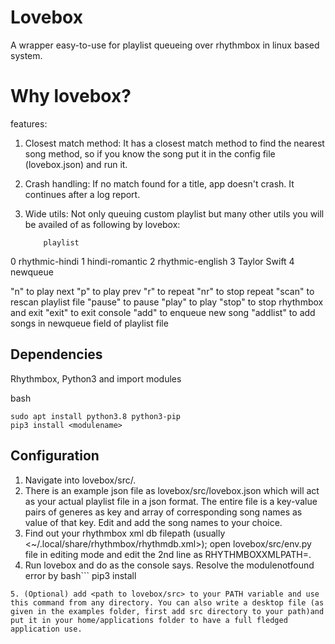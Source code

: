 # Lovebox
A wrapper easy-to-use for playlist queueing over rhythmbox in linux based system.

# Why lovebox?
features:
1. Closest match method: It has a closest match method to find the nearest song method, so if you know the song put it in the config file (lovebox.json) and run it.

2. Crash handling: If no match found for a title, app doesn't crash. It continues after a log report.

3. Wide utils:
Not only queuing custom playlist but many other utils you will be availed of as following by lovebox:

           playlist
0    rhythmic-hindi
1    hindi-romantic
2  rhythmic-english
3      Taylor Swift
4          newqueue
 
"n" to play next
"p" to play prev
"r" to repeat
"nr" to stop repeat
"scan" to rescan playlist file
"pause" to pause
"play" to play
"stop" to stop rhythmbox and exit
"exit" to exit console
"add" to enqueue new song
"addlist" to add songs in newqueue field of playlist file 

## Dependencies
Rhythmbox, Python3 and import modules

bash
```
sudo apt install python3.8 python3-pip
pip3 install <modulename>
```

## Configuration
1. Navigate into lovebox/src/.
2. There is an example json file as lovebox/src/lovebox.json which will act as your actual playlist file in a json format. The entire file is a key-value pairs of generes as key and array of corresponding song names as value of that key. Edit and add the song names to your choice.
3. Find out your rhythmbox xml db filepath (usually <~/.local/share/rhythmbox/rhythmdb.xml>); open lovebox/src/env.py file in editing mode and edit the 2nd line as RHYTHMBOXXMLPATH=<rhythmbox xml db filepath string within quotes>.
4. Run lovebox and do as the console says.
Resolve the modulenotfound error by 
bash```
pip3 install <modulename>
```
5. (Optional) add <path to lovebox/src> to your PATH variable and use this command from any directory. You can also write a desktop file (as given in the examples folder, first add src directory to your path)and put it in your home/applications folder to have a full fledged application use. 